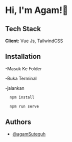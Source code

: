 
# Hi, I'm Agam!👋








## Tech Stack

**Client:** Vue Js, TailwindCSS



## Installation

-Masuk Ke Folder 

-Buka Terminal

-jalankan

```bash
  npm install 

  npm run serve
```


## Authors

- [@agamSuteguh](https://www.github.com/agamSuteguh)

